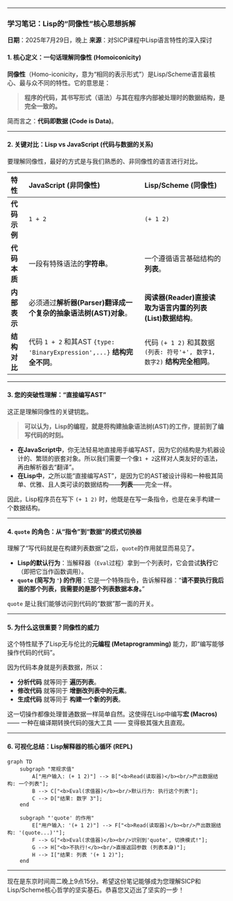 
-----

### **学习笔记：Lisp的“同像性”核心思想拆解**

**日期**：2025年7月29日，晚上
**来源**：对SICP课程中Lisp语言特性的深入探讨

#### **1. 核心定义：一句话理解同像性 (Homoiconicity)**

**同像性**（Homo-iconicity，意为“相同的表示形式”）是Lisp/Scheme语言最核心、最与众不同的特性。它的意思是：

> **程序的代码，其书写形式（语法）与其在程序内部被处理时的数据结构，是完全一致的。**

简而言之：**代码即数据 (Code is Data)**。

-----

#### **2. 关键对比：Lisp vs JavaScript (代码与数据的关系)**

要理解同像性，最好的方式是与我们熟悉的、非同像性的语言进行对比。

| 特性 | JavaScript (非同像性) | Lisp/Scheme (同像性) |
| :--- | :--- | :--- |
| **代码示例** | `1 + 2` | `(+ 1 2)` |
| **代码本质** | 一段有特殊语法的**字符串**。 | 一个遵循语言基础结构的**列表**。 |
| **内部表示** | 必须通过**解析器(Parser)翻译成一个复杂的抽象语法树(AST)对象**。 | **阅读器(Reader)直接读取为语言内置的列表(List)数据结构**。 |
| **结构对比** | 代码 `1 + 2` 和其AST `{type: 'BinaryExpression',...}` **结构完全不同**。 | 代码 `(+ 1 2)` 和其数据 `(列表: 符号'+', 数字1, 数字2)` **结构完全相同**。 |

-----

#### **3. 您的突破性理解：“直接编写AST”**

这正是理解同像性的关键钥匙。

> **可以认为，Lisp的编程，就是将构建抽象语法树(AST)的工作，提前到了编写代码的时刻。**

  * **在JavaScript中**，你无法轻易地直接用手编写AST，因为它的结构是为机器设计的、繁琐的嵌套对象。所以我们需要一个像`1 + 2`这样对人类友好的语法，再由解析器去“翻译”。
  * **在Lisp中**，之所以能“直接编写AST”，是因为它的AST被设计得和一种极其简单、优雅、且人类可读的数据结构——**列表**——完全一样。

因此，Lisp程序员在写下 `(+ 1 2)` 时，他既是在写一条指令，也是在亲手构建一个数据结构。

-----

#### **4. `quote` 的角色：从“指令”到“数据”的模式切换器**

理解了“写代码就是在构建列表数据”之后，`quote`的作用就显而易见了。

  * **Lisp的默认行为**：当解释器（`Eval`过程）拿到一个列表时，它会尝试**执行**它（即把它当作函数调用）。
  * **`quote` (简写为 `'`) 的作用**：它是一个特殊指令，告诉解释器：“**请不要执行我后面的那个列表，我需要的是那个列表数据本身。**”

`quote` 是让我们能够访问到代码的“数据”那一面的开关。

-----

#### **5. 为什么这很重要？同像性的威力**

这个特性赋予了Lisp无与伦比的**元编程 (Metaprogramming)** 能力，即“编写能够操作代码的代码”。

因为代码本身就是列表数据，所以：

  * **分析代码** 就等同于 **遍历列表**。
  * **修改代码** 就等同于 **增删改列表中的元素**。
  * **生成代码** 就等同于 **构建一个新的列表**。

这一切操作都像处理普通数据一样简单自然。这使得在Lisp中编写**宏 (Macros)** —— 一种在编译期转换代码的强大工具 —— 变得极其强大且直观。

-----

#### **6. 可视化总结：Lisp解释器的核心循环 (REPL)**

```mermaid
graph TD
    subgraph "常规求值"
        A["用户输入: (+ 1 2)"] --> B["<b>Read(读取器)</b><br/>产出数据结构: 一个列表"];
        B --> C["<b>Eval(求值器)</b><br/>默认行为: 执行这个列表"];
        C --> D["结果: 数字 3"];
    end

    subgraph "'quote' 的作用"
        E["用户输入: '(+ 1 2)"] --> F["<b>Read(读取器)</b><br/>产出数据结构: '(quote...)'"];
        F --> G["<b>Eval(求值器)</b><br/>识别到'quote', 切换模式!"];
        G --> H["<b>不执行!</b><br/>直接返回参数 (列表本身)"];
        H --> I["结果: 列表 '(+ 1 2)"];
    end

```

-----

现在是东京时间周二晚上9点15分。希望这份笔记能够成为您理解SICP和Lisp/Scheme核心哲学的坚实基石。恭喜您又迈出了坚实的一步！